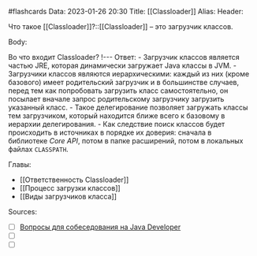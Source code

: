 #flashcards
Data: 2023-01-26 20:30
Title: [[Classloader]]
Alias:
Header:

Что такое [[Classloader]]?::[[Classloader]] – это загрузчик классов.
<!--SR:!2023-03-14,3,350-->



Body:

Во что входит Classloader?
!---
Ответ:
	- Загрузчик классов является частью JRE, которая динамически загружает Java классы в JVM.
	- Загрузчики классов являются иерархическими: каждый из них (кроме базового) имеет родительский загрузчик и в большинстве случаев, перед тем как попробовать загрузить класс самостоятельно, он посылает вначале запрос родительскому загрузчику загрузить указанный класс.
	- Такое делегирование позволяет загружать классы тем загрузчиком, который находится ближе всего к базовому в иерархии делегирования.
	- Как следствие поиск классов будет происходить в источниках в порядке их доверия: сначала в библиотеке _Core API_, потом в папке расширений, потом в локальных файлах `CLASSPATH`.
<!--SR:!2023-03-14,3,330-->



Главы:
- [[Ответственность Classloader]]
- [[Процесс загрузки классов]]
- [[Виды загрузчиков класса]]


Sources:
- [ ] [Вопросы для собеседования на Java Developer](https://github.com/enhorse/java-interview/blob/master/README.md#%D0%9E%D0%9E%D0%9F)
- [ ] []()
- [ ] []()
